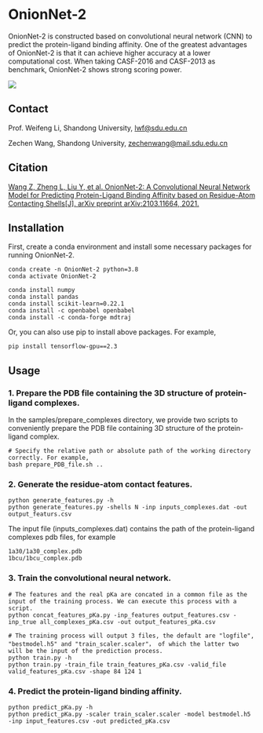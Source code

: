 # OnionNet-2
OnionNet-2 is constructed based on convolutional neural network (CNN) to predict the protein-ligand binding affinity. One of the greatest advantages of OnionNet-2 is that it can achieve higher accuracy at a lower computational cost. When taking CASF-2016 and CASF-2013 as benchmark, OnionNet-2 shows strong scoring power.

<img src="tutorials/RAbinding.png">


## Contact
Prof. Weifeng Li, Shandong University, lwf@sdu.edu.cn</p>
Zechen Wang, Shandong University, zechenwang@mail.sdu.edu.cn</p>


## Citation
<a href='https://arxiv.org/abs/2103.11664'>Wang Z, Zheng L, Liu Y, et al. OnionNet-2: A Convolutional Neural Network Model for Predicting Protein-Ligand Binding Affinity based on Residue-Atom Contacting Shells[J]. arXiv preprint arXiv:2103.11664, 2021. </a>


## Installation
First, create a conda environment and install some necessary packages for running OnionNet-2.
  
    conda create -n OnionNet-2 python=3.8
    conda activate OnionNet-2
  
    conda install numpy
    conda install pandas
    conda install scikit-learn=0.22.1
    conda install -c openbabel openbabel
    conda install -c conda-forge mdtraj

Or, you can also use pip to install above packages. For example,
    
    pip install tensorflow-gpu==2.3

## Usage
### 1. Prepare the PDB file containing the 3D structure of protein-ligand complexes.
In the samples/prepare_complexes directory, we provide two scripts to conveniently prepare the PDB file containing 3D structure of the protein-ligand complex.
    
    # Specify the relative path or absolute path of the working directory correctly. For example, 
    bash prepare_PDB_file.sh ..

### 2. Generate the residue-atom contact features.

    python generate_features.py -h
    python generate_features.py -shells N -inp inputs_complexes.dat -out output_featurs.csv

The input file (inputs_complexes.dat) contains the path of the protein-ligand complexes pdb files, for example
    
    1a30/1a30_complex.pdb
    1bcu/1bcu_complex.pdb

### 3. Train the convolutional neural network.
    
    # The features and the real pKa are concated in a common file as the input of the training process. We can execute this process with a script.   
    python concat_features_pKa.py -inp_features output_features.csv -inp_true all_complexes_pKa.csv -out output_features_pKa.csv
    
    # The training process will output 3 files, the default are "logfile", "bestmodel.h5" and "train_scaler.scaler"， of which the latter two will be the input of the prediction process. 
    python train.py -h
    python train.py -train_file train_features_pKa.csv -valid_file valid_features_pKa.csv -shape 84 124 1 

### 4. Predict the protein-ligand binding affinity.

    python predict_pKa.py -h
    python predict_pKa.py -scaler train_scaler.scaler -model bestmodel.h5 -inp input_features.csv -out predicted_pKa.csv
